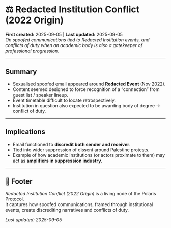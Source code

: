 # ⚖️ Redacted Institution Conflict (2022 Origin)  

**First created:** 2025-09-05 | **Last updated:** 2025-09-05  
*On spoofed communications tied to Redacted Institution events, and conflicts of duty when an academic body is also a gatekeeper of professional progression.*  

---

## Summary  
- Sexualised spoofed email appeared around **Redacted Event** (Nov 2022).  
- Content seemed designed to force recognition of a “connection” from guest list / speaker lineup.  
- Event timetable difficult to locate retrospectively.  
- Institution in question also expected to be awarding body of degree → conflict of duty.  

---

## Implications  
- Email functioned to **discredit both sender and receiver**.  
- Tied into wider suppression of dissent around Palestine protests.  
- Example of how academic institutions (or actors proximate to them) may act as **amplifiers in suppression industry.**  

---

## 🏮 Footer  
*Redacted Institution Conflict (2022 Origin)* is a living node of the Polaris Protocol.  
It captures how spoofed communications, framed through institutional events, create discrediting narratives and conflicts of duty.  

_Last updated: 2025-09-05_
